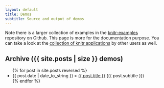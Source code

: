 ```yaml
---
layout: default
title: Demos
subtitle: Source and output of demos
---
```


<div id="home">
  <p>Note there is a larger collection of examples in the <a href="https://github.com/yihui/knitr-examples">knitr-examples</a> repository on Github. This page is more for the documentation purpose. You can take a look at the <a href="/knitr/demo/showcase/">collection of knitr applications</a> by other users as well.</p>
  <h2>Archive ({{ site.posts | size }} demos)</h2>
  <ul class="posts">
    {% for post in site.posts reversed %}
      <li><span>{{ post.date | date_to_string }}</span> &raquo; <a href="{{ site.url }}{{ post.url }}">{{ post.title }}</a> <span>({{ post.subtitle }})</span></li>
    {% endfor %}
  </ul>
</div>
